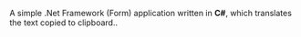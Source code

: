  A simple .Net Framework (Form) application written in **C#**, which translates the text copied to clipboard..

